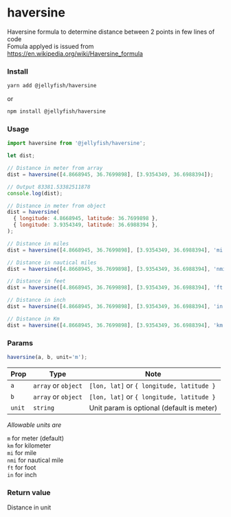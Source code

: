 # haversine
Haversine formula to determine distance between 2 points in few lines of code  
Fomula applyed is issued from https://en.wikipedia.org/wiki/Haversine_formula


### Install
```bash
yarn add @jellyfish/haversine
```
or
```bash
npm install @jellyfish/haversine
```
### Usage
```javascript
import haversine from '@jellyfish/haversine';

let dist;

// Distance in meter from array
dist = haversine([4.8668945, 36.7699898], [3.9354349, 36.6988394]);

// Output 83381.53382511878
console.log(dist); 

// Distance in meter from object
dist = haversine(
  { longitude: 4.8668945, latitude: 36.7699898 }, 
  { longitude: 3.9354349, latitude: 36.6988394 },
);

// Distance in miles
dist = haversine([4.8668945, 36.7699898], [3.9354349, 36.6988394], 'mi');

// Distance in nautical miles
dist = haversine([4.8668945, 36.7699898], [3.9354349, 36.6988394], 'nmi');

// Distance in feet
dist = haversine([4.8668945, 36.7699898], [3.9354349, 36.6988394], 'ft');

// Distance in inch
dist = haversine([4.8668945, 36.7699898], [3.9354349, 36.6988394], 'in');

// Distance in Km
dist = haversine([4.8668945, 36.7699898], [3.9354349, 36.6988394], 'km');
```

### Params

```javascript
haversine(a, b, unit='m');
```

| Prop   | Type                |  Note                                     |
|--------|---------------------|-------------------------------------------|
| `a`    | `array` or `object` | `[lon, lat]` or `{ longitude, latitude }` |
| `b`    | `array` or `object` | `[lon, lat]` or `{ longitude, latitude }` |
| `unit` | `string`            | Unit param is optional (default is meter) |

*Allowable units are*  
   
`m` for meter (default)  
`km` for kilometer   
`mi` for mile  
`nmi` for nautical mile  
`ft` for foot  
`in` for inch
  

### Return value

Distance in unit
